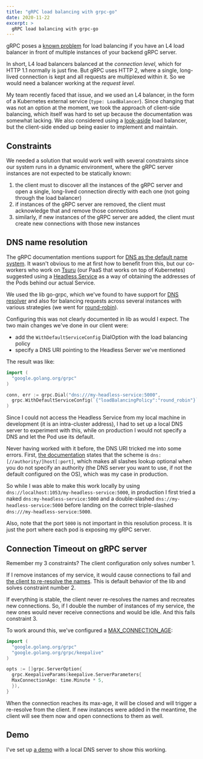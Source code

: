 ```yaml
---
title: "gRPC load balancing with grpc-go"
date: 2020-11-22
excerpt: >
  gRPC load balancing with grpc-go
---
```


gRPC poses a [known problem](https://kubernetes.io/blog/2018/11/07/grpc-load-balancing-on-kubernetes-without-tears/) for load balancing if you have an L4 load balancer in front of multiple instances of your backend gRPC server.

In short, L4 load balancers balanced at the _connection level_, which for HTTP 1.1 normally is just fine. But gRPC uses HTTP 2, where a single, long-lived connection is kept and all requests are multiplexed within it. So we would need a balancer working at the _request level_.

My team recently faced that issue, and we used an L4 balancer, in the form of a Kubernetes external service (`type: LoadBalancer`). Since changing that was not an option at the moment, we took the approach of client-side balancing, which itself was hard to set up because the documentation was somewhat lacking. We also considered using a [look-aside](https://grpc.io/blog/grpc-load-balancing/#lookaside-load-balancing) load balancer, but the client-side ended up being easier to implement and maintain.

## Constraints

We needed a solution that would work well with several constraints since our system runs in a dynamic environment, where the gRPC server instances are not expected to be statically known:
1. the client must to discover all the instances of the gRPC server and open a single, long-lived connection directly with each one (not going through the load balancer)
3. if instances of the gRPC server are removed, the client must acknowledge that and remove those connections
2. similarly, if new instances of the gRPC server are added, the client must create new connections with those new instances

## DNS name resolution

The gRPC documentation mentions support for [DNS as the default name system](https://github.com/grpc/grpc/blob/master/doc/naming.md). It wasn't obvious to me at first how to benefit from this, but our co-workers who work on [Tsuru](https://github.com/tsuru/tsuru) (our PaaS that works on top of Kubernetes) suggested using a [Headless Service](https://kubernetes.io/docs/concepts/services-networking/service/#headless-services) as a way of obtaining the addresses of the Pods behind our actual Service.

We used the lib go-grpc, which we've found to have support for [DNS resolver](https://github.com/grpc/grpc-go/blob/master/internal/resolver/dns/dns_resolver.go) and also for balancing requests across several instances with various strategies (we went for [round-robin](https://github.com/grpc/grpc-go/blob/master/balancer/roundrobin/roundrobin.go)).

Configuring this was not clearly documented in lib as would I expect. The two main changes we've done in our client were:
- add the `WithDefaultServiceConfig` DialOption with the load balancing policy
- specify a DNS URI pointing to the Headless Server we've mentioned

The result was like:
```go
import (
  "google.golang.org/grpc"
)

conn, err := grpc.Dial("dns:///my-headless-service:5000",
  grpc.WithDefaultServiceConfig(`{"loadBalancingPolicy":"round_robin"}`),
)
```

Since I could not access the Headless Service from my local machine in development (it is an intra-cluster address), I had to set up a local DNS server to experiment with this, while on production I would not specify a DNS and let the Pod use its default.

Never having worked with it before, the DNS URI tricked me into some errors. First, [the documentation](https://github.com/grpc/grpc/blob/master/doc/naming.md) states that the scheme is `dns:[//authority/]host[:port]`, which makes all slashes lookup optional when you do not specify an authority (the DNS server you want to use, if not the default configured on the OS), which was my case in production.

So while I was able to make this work locally by using `dns://localhost:1053/my-headless-service:5000`, in production I first tried a naked `dns:my-headless-service:5000` and a double-slashed `dns://my-headless-service:5000` before landing on the correct triple-slashed `dns:///my-headless-service:5000`.

Also, note that the port `5000` is not important in this resolution process. It is just the port where each pod is exposing my gRPC server.

## Connection Timeout on gRPC server

Remember my 3 constraints? The client configuration only solves number 1.

If I remove instances of my service, it would cause connections to fail and [the client to re-resolve the names](https://github.com/grpc/grpc-go/issues/3170#issuecomment-552517779). This is default behavior of the lib and solves constraint number 2.

If everything is stable, the client never re-resolves the names and recreates new connections. So, if I double the number of instances of my service, the new ones would never receive connections and would be idle. And this fails constraint 3.

To work around this, we've configured a [MAX_CONNECTION_AGE](https://github.com/grpc/proposal/blob/master/A9-server-side-conn-mgt.md):
```go
import (
  "google.golang.org/grpc"
  "google.golang.org/grpc/keepalive"
)

opts := []grpc.ServerOption{
  grpc.KeepaliveParams(keepalive.ServerParameters{
  MaxConnectionAge: time.Minute * 5,
  }),
}
```

When the connection reaches its max-age, it will be closed and will trigger a re-resolve from the client. If new instances were added in the meantime, the client will see them now and open connections to them as well.

## Demo

I've set up [a demo](https://github.com/rafaeleyng/rafaeleyng.github.io/blob/dev/examples/grpc-load-balancing/README.md) with a local DNS server to show this working.
